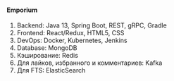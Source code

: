 #### Emporium

1)	Backend: Java 13, Spring Boot, REST, gRPC, Gradle
2)	Frontend: React/Redux, HTML5, CSS
3)	DevOps: Docker, Kubernetes, Jenkins
4)	Database: MongoDB
5)	Кэширование: Redis
6)	Для лайков, избранного и комментариев: Kafka
7)	Для FTS: ElasticSearch